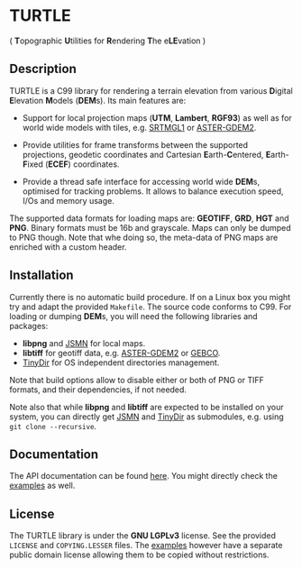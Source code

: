 # TURTLE
( **T**opographic **U**tilities for **R**endering **T**he e**LE**vation )

## Description

TURTLE is a C99 library for rendering a terrain elevation from various
**D**igital **E**levation **M**odels (**DEM**s). Its main features are:

* Support for local projection maps (**UTM**, **Lambert**, **RGF93**) as well
as for world wide models with tiles, e.g. [SRTMGL1](https://lpdaac.usgs.gov/node/527)
or [ASTER-GDEM2](https://asterweb.jpl.nasa.gov/gdem.asp).

* Provide utilities for frame transforms between the supported projections,
geodetic coordinates and Cartesian **E**arth-**C**entered, **E**arth-**F**ixed
(**ECEF**) coordinates.

* Provide a thread safe interface for accessing world wide **DEM**s,
optimised for tracking problems. It allows to balance execution speed, I/Os and
memory usage.

The supported data formats for loading maps are: **GEOTIFF**, **GRD**, **HGT**
and **PNG**. Binary formats must be 16b and grayscale. Maps can only be dumped
to PNG though. Note that whe doing so, the meta-data of PNG maps are enriched
with a custom header.

## Installation

Currently there is no automatic build procedure. If on a Linux box you might
try and adapt the provided `Makefile`. The source code conforms to C99. For
loading or dumping **DEM**s, you will need the following libraries and packages:

* **libpng** and [JSMN][JSMN] for local maps.
* **libtiff** for geotiff data, e.g. [ASTER-GDEM2](https://asterweb.jpl.nasa.gov/gdem.asp)
  or [GEBCO](http://www.gebco.net/).
* [TinyDir][TinyDir] for OS independent directories management.

Note that build options allow to disable either or both of PNG or TIFF formats,
and their dependencies, if not needed.

Note also that while **libpng** and **libtiff** are expected to be installed
on your system, you can directly get [JSMN][JSMN] and [TinyDir][TinyDir] as
submodules, e.g. using `git clone --recursive`.

[JSMN]: https://github.com/zserge/jsmn
[TinyDIr]: https://github.com/cxong/tinydir

## Documentation

The API documentation can be found [here](http://niess.github.io/turtle-docs).
You might directly check the [examples](examples) as well.

## License

The TURTLE library is  under the **GNU LGPLv3** license. See the provided
`LICENSE` and `COPYING.LESSER` files. The [examples](examples) however have a
separate public domain license allowing them to be copied without restrictions.
